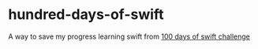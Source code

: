 # hundred-days-of-swift
A way to save my progress learning swift from [100 days of swift challenge](https://www.hackingwithswift.com/100/)
